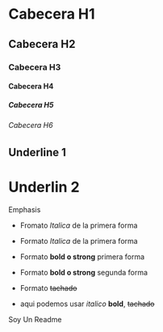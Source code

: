 
# Cabecera H1
## Cabecera H2
### Cabecera H3
#### Cabecera H4
##### Cabecera H5
###### Cabecera H6

Underline 1
------------

Underlin 2
============

Emphasis

- Fromato *Italica* de la primera forma

- Formato _Italica_ de la primera forma

- Formato **bold o strong** primera forma

- Formato __bold o strong__ segunda forma

- Formato ~~tachado~~

- aqui podemos usar *italico* **bold**, ~~tachado~~


Soy Un Readme